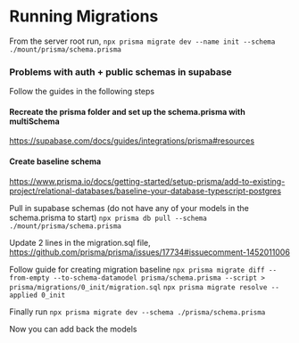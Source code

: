 

# Running Migrations

From the server root run, `npx prisma migrate dev --name init --schema ./mount/prisma/schema.prisma`


### Problems with auth + public schemas in supabase
Follow the guides in the following steps

#### Recreate the prisma folder and set up the schema.prisma with multiSchema
https://supabase.com/docs/guides/integrations/prisma#resources

#### Create baseline schema
https://www.prisma.io/docs/getting-started/setup-prisma/add-to-existing-project/relational-databases/baseline-your-database-typescript-postgres

Pull in supabase schemas (do not have any of your models in the schema.prisma to start)
```npx prisma db pull --schema ./mount/prisma/schema.prisma```

Update 2 lines in the migration.sql file, https://github.com/prisma/prisma/issues/17734#issuecomment-1452011006


Follow guide for creating migration baseline
```npx prisma migrate diff --from-empty --to-schema-datamodel prisma/schema.prisma --script > prisma/migrations/0_init/migration.sql```
```npx prisma migrate resolve --applied 0_init```

Finally run
```npx prisma migrate dev --schema ./prisma/schema.prisma```


Now you can add back the models
